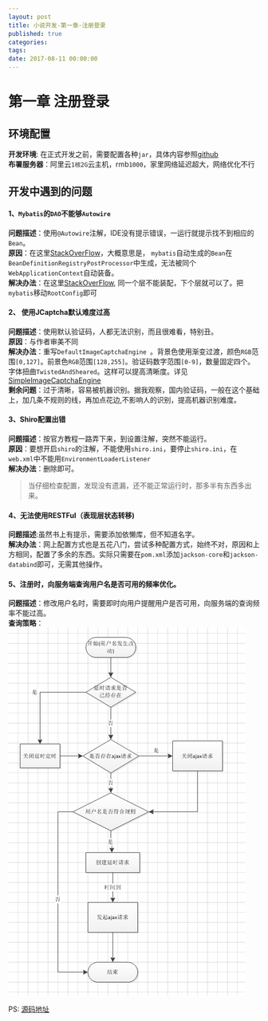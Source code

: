 ```yaml
---
layout: post
title: 小说开发-第一章-注册登录
published: true
categories:
tags:
date: 2017-08-11 00:00:00
---
```


# 第一章 注册登录

## 环境配置
**开发环境**: 在正式开发之前，需要配置各种`jar`，具体内容参照[github](https://github.com/isghost/Re-Novel)    
**布署服务器**：阿里云`1核2G`云主机，rmb`1000`，家里网络延迟超大，网络优化不行    

## 开发中遇到的问题
#### 1、`Mybatis`的`DAO`不能够`Autowire`
**问题描述**：使用`@Autowire`注解，IDE没有提示错误，一运行就提示找不到相应的`Bean`。    
**原因**：在这里[StackOverFlow](https://stackoverflow.com/questions/8999597/mybatis-spring-configuration-cant-autowire-mapper-beans)，大概意思是， `mybatis`自动生成的`Bean`在`BeanDefinitionRegistryPostProcessor`中生成，无法被同个`WebApplicationContext`自动装备。    
**解决办法**：在这里[StackOverFlow](https://stackoverflow.com/questions/35258758/getservletconfigclasses-vs-getrootconfigclasses-when-extending-abstractannot), 同一个层不能装配，下个层就可以了。把`mybatis`移动`RootConfig`即可

#### 2、 使用JCaptcha默认难度过高
**问题描述**：使用默认验证码，人都无法识别，而且很难看，特别丑。    
**原因**：与作者审美不同    
**解决办法**：重写`DefaultImageCaptchaEngine `。背景色使用渐变过渡，颜色`RGB`范围`[0,127]`。前景色`RGB`范围`[128,255]`。验证码数字范围`[0-9]`，数量固定四个。字体扭曲`TwistedAndSheared`。这样可以提高清晰度。详见[SimpleImageCaptchaEngine](https://github.com/isghost/Re-Novel/blob/master/src/main/java/www/ccyblog/novel/modules/account/service/SimpleImageCaptchaEngine.java)    
**剩余问题**：过于清晰，容易被机器识别。据我观察，国内验证码，一般在这个基础上，加几条不规则的线，再加点花边,不影响人的识别，提高机器识别难度。    

#### 3、Shiro配置出错
**问题描述**：按官方教程一路弄下来，到设置注解，突然不能运行。    
**原因**：要想开启`shiro`的注解，不能使用`shiro.ini`，要停止`shiro.ini`，在`web.xml`中不能用`EnvironmentLoaderListener`    
**解决办法**：删除即可。    
> 当仔细检查配置，发现没有遗漏，还不能正常运行时，那多半有东西多出来。

#### 4、无法使用RESTFul（表现层状态转移)
**问题描述**:虽然书上有提示，需要添加依懒库，但不知道名字。    
**解决办法**：网上配置方式也是五花八门，尝试多种配置方式，始终不对，原因和上方相同，配置了多余的东西。实际只需要在`pom.xml`添加`jackson-core`和`jackson-databind`即可，无需其他操作。    

#### 5、注册时，向服务端查询用户名是否可用的频率优化。
**问题描述**：修改用户名时，需要即时向用户提醒用户是否可用，向服务端的查询频率不能过高。    
**查询策略**：![流程图](/images/novel/liucheng.png)    

PS: [源码地址](https://github.com/isghost/Re-Novel)
